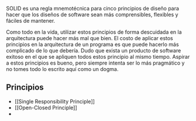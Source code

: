 SOLID es una regla mnemotécnica para cinco principios de diseño para hacer que los diseños de software sean más comprensibles, flexibles y fáciles de mantener.

Como todo en la vida, utilizar estos principios de forma descuidada en la arquitectura puede hacer más mal que bien. El costo de aplicar estos principios en la arquitectura de un programa es que puede hacerlo más complicado de lo que debería. Dudo que exista un producto de software exitoso en el que se apliquen todos estos principio al mismo tiempo. Aspirar a estos principios es bueno, pero siempre intenta ser lo más pragmático y no tomes todo lo escrito aquí como un dogma.

## Principios
- [[Single Responsibility Principle]]
- [[Open-Closed Principle]]
- 